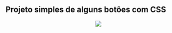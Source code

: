 ## Projeto simples de alguns botões com CSS
<div align="center">
  <img src="https://user-images.githubusercontent.com/25671369/168901531-596a2563-528c-4287-b157-c2866cb30106.gif"/>
<div>